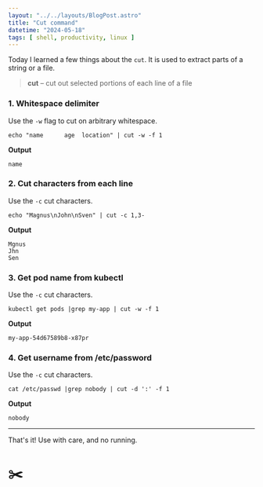 ```yaml
---
layout: "../../layouts/BlogPost.astro"
title: "Cut command"
datetime: "2024-05-18"
tags: [ shell, productivity, linux ]
---
```


Today I learned a few things about the `cut`. It is used to extract parts of a string or a file.

> **cut** – cut out selected portions of each line of a file

### 1. Whitespace delimiter

Use the `-w` flag to cut on arbitrary whitespace.

```shell
echo "name      age  location" | cut -w -f 1
```

**Output**

```
name
```

### 2. Cut characters from each line

Use the `-c` cut characters.

```shell
echo "Magnus\nJohn\nSven" | cut -c 1,3-
```

**Output**

```
Mgnus
Jhn
Sen
```

### 3. Get pod name from kubectl

Use the `-c` cut characters.

```shell
kubectl get pods |grep my-app | cut -w -f 1
```

**Output**

```
my-app-54d67589b8-x87pr
```

### 4. Get username from /etc/password

Use the `-c` cut characters.

```shell
cat /etc/passwd |grep nobody | cut -d ':' -f 1
```

**Output**

```
nobody
```

----------


That's it! Use with care, and no running.

# ✂️

